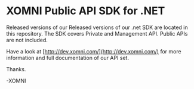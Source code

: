 XOMNI Public API SDK for .NET 
========================

Released versions of our
Released versions of our .net SDK are located in this repository. The SDK covers Private and Management API. Public APIs are not included. 

Have a look at [http://dev.xomni.com/](http://dev.xomni.com/) for more information and full documentation of our API set. 

Thanks.

-XOMNI
